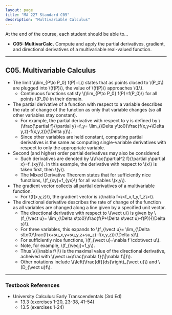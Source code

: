```yaml
---
layout: page
title: "MA 227 Standard C05"
description: "Multivariable Calculus"
---
```


At the end of the course, each student should be able to...

- **C05: MultivarCalc.**
Compute and apply the partial derivatives, gradient, and directional
derivatives of a multivariable real-valued function.

---

## C05. Multivariable Calculus

- The limit \\(\lim_{P\to P_0} f(P)=L\\) states that as points closed to
  \\(P_0\\) are plugged into \\(f(P)\\), the value of \\(f(P)\\) approaches
  \\(L\\).
    - Continuous functions satisfy \\(\lim_{P\to P_0} f(P)=f(P_0)\\)
      for all points \\(P_0\\) in their domain.
- The partial derivative of a function with respect to a variable describes
  the rate of change of the function as only that variable changes
  (so all other variables stay constant).
    - For example, the partial derivative with respect to y is defined by
      \\(\frac{\partial f}{\partial y}=f_y=
      \lim_{\Delta y\to0}\frac{f(x,y+\Delta y,z)-f(x,y,z)}{\Delta y}\\).
    - Since other variables are held constant, computing partial derivatives
      is the same as computing single-variable derivatives with respect to
      only the appropriate variable.
- Second (and higher) order partial derivatives may also be considered.
    - Such derivatives are denoted by
      \\(\frac{\partial^2 f}{\partial y\partial x}=f_{xy}\\). In this example,
      the derivative with respect to \\(x\\) is taken first, then \\(y\\).
    - The Mixed Derivative Theorem states that for sufficiently nice
      functions, \\(f_{xy}=f_{yx}\\) for all variables \\(x,y\\).
- The gradient vector collects all partial derivatives of a multivariable
  function.
    - For \\(f(x,y,z)\\), the gradient vector is
      \\(\nabla f=\\<f_x,f_y,f_z\\>\\).
- The directional derivative describes the rate of change of the function
  as all variables are changed along a line given by a specified unit vector.
    - The directional derivative with respect to \\(\vect u\\) is given by
      \\(f_{\vect u}=
      \lim_{\Delta s\to0}\frac{f(P+\Delta s\vect u)-f(P)}{\Delta s}\\).
    - For three variables, this expands to
      \\(f_{\vect u}=
      \lim_{\Delta s\to0}\frac{f(x+su_x,y+su_y,z+su_z)-f(x,y,z)}{\Delta s}\\).
    - For sufficiently nice functions,
      \\(f_{\vect u}=\nabla f \cdot\vect u\\).
    - Note, for example, \\(f_{\vecj}=f_y\\).
    - Thus \\(\\|\nabla f\\|\\) is the maximal value of the
      directional derivative, acheived with
      \\(\vect u=\frac{\nabla f}{\\|\nabla f\\|}\\).
    - Other notations include \\(\left(\frac{df}{ds}\right)\_{\vect u}\\)
      and \\(D_{\vect u}f\\).

---

### Textbook References

- University Calculus: Early Transcendentals (3rd Ed)
    - 13.3 (exercises 1-20, 23-38, 41-54)
    - 13.5 (exercises 1-24)
